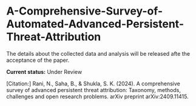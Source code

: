 # A-Comprehensive-Survey-of-Automated-Advanced-Persistent-Threat-Attribution

The details about the collected data and analysis will be released afte the acceptance of the paper.

**Current status:** Under Review

[Citation:]
Rani, N., Saha, B., & Shukla, S. K. (2024). A comprehensive survey of advanced persistent threat attribution: Taxonomy, methods, challenges and open research problems. arXiv preprint arXiv:2409.11415.

